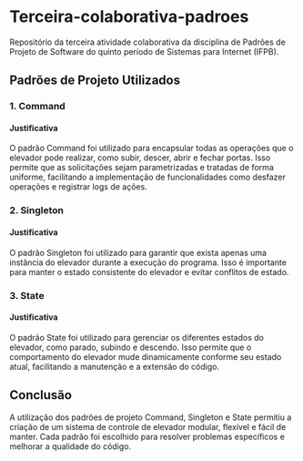 # Terceira-colaborativa-padroes

Repositório da terceira atividade colaborativa da disciplina de Padrões de Projeto de Software do quinto período de Sistemas para Internet (IFPB).

## Padrões de Projeto Utilizados

### 1. Command

#### Justificativa
O padrão Command foi utilizado para encapsular todas as operações que o elevador pode realizar, como subir, descer, abrir e fechar portas. Isso permite que as solicitações sejam parametrizadas e tratadas de forma uniforme, facilitando a implementação de funcionalidades como desfazer operações e registrar logs de ações.

### 2. Singleton

#### Justificativa
O padrão Singleton foi utilizado para garantir que exista apenas uma instância do elevador durante a execução do programa. Isso é importante para manter o estado consistente do elevador e evitar conflitos de estado.

### 3. State

#### Justificativa
O padrão State foi utilizado para gerenciar os diferentes estados do elevador, como parado, subindo e descendo. Isso permite que o comportamento do elevador mude dinamicamente conforme seu estado atual, facilitando a manutenção e a extensão do código.

## Conclusão

A utilização dos padrões de projeto Command, Singleton e State permitiu a criação de um sistema de controle de elevador modular, flexível e fácil de manter. Cada padrão foi escolhido para resolver problemas específicos e melhorar a qualidade do código.